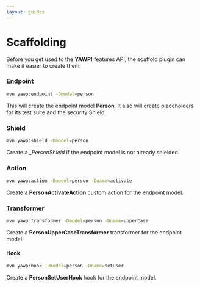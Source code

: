```yaml
---
layout: guides
---
```

# Scaffolding

Before you get used to the __YAWP!__ features API, the scaffold plugin can make it easier to create them.

### Endpoint

~~~ bash
mvn yawp:endpoint -Dmodel=person
~~~

This will create the endpoint model __Person__. It also will create placeholders for its test suite and
the security Shield.

### Shield

~~~ bash
mvn yawp:shield -Dmodel=person
~~~

Create a __PersonShield_ if the endpoint model is not already shielded.

### Action

~~~ bash
mvn yawp:action -Dmodel=person -Dname=activate
~~~

Create a __PersonActivateAction__ custom action for the endpoint model.

### Transformer

~~~ bash
mvn yawp:transformer -Dmodel=person -Dname=upperCase
~~~

Create a __PersonUpperCaseTransformer__ transformer for the endpoint model.


#### Hook

~~~ bash
mvn yawp:hook -Dmodel=person -Dname=setUser
~~~

Create a __PersonSetUserHook__ hook for the endpoint model.


